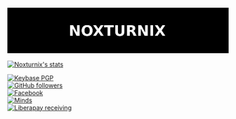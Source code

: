 [![Noxturnix banner](asset/noxturnix-banner.svg "Noxturnix")](https://noxt.us/)

[![Noxturnix's stats](https://noxturnix-github-readme-stats.vercel.app/api?username=Noxturnix&bg_color=000000&text_color=ffffff&icon_color=ffffff&hide_border=true&show_icons=true&border_radius=0&hide_rank=true&hide_title=true&include_all_commits=true&theme=dark "Noxturnix's stats")](https://github.com/Noxturnix)

[![Keybase PGP](https://img.shields.io/keybase/pgp/noxt?color=white&labelColor=black&logo=keybase&logoColor=white&style=for-the-badge "Keybase PGP")](https://keybase.io/noxt/pgp_keys.asc?fingerprint=7d8dc9b3c88805311815a7b0110212d6e20279fa)\
[![GitHub followers](https://img.shields.io/github/followers/Noxturnix?color=white&labelColor=black&logo=github&logoColor=white&style=for-the-badge "GitHub followers")](https://github.com/Noxturnix)\
[![Facebook](https://img.shields.io/badge/facebook-libnoxt.so-white?labelColor=black&logo=facebook&logoColor=white&style=for-the-badge "Facebook")](https://facebook.com/libnoxt.so)\
[![Minds](https://img.shields.io/badge/Minds-@noxturnix-white?labelColor=black&logo=minds&logoColor=white&style=for-the-badge "Minds")](https://www.minds.com/noxturnix/)\
[![Liberapay receiving](https://img.shields.io/liberapay/receives/Noxturnix?color=white&labelColor=black&logo=liberapay&logoColor=white&style=for-the-badge "Liberapay receiving")](https://liberapay.com/Noxturnix)
